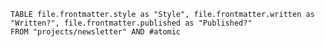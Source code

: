 ```dataview
TABLE file.frontmatter.style as "Style", file.frontmatter.written as "Written?", file.frontmatter.published as "Published?"
FROM "projects/newsletter" AND #atomic
```





















































